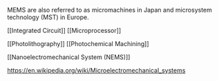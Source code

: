 MEMS are also referred to as micromachines in Japan and microsystem technology (MST) in Europe.

[[Integrated Circuit]]
[[Microprocessor]]


[[Photolithography]]
[[Photochemical Machining]]



[[Nanoelectromechanical System (NEMS)]]




https://en.wikipedia.org/wiki/Microelectromechanical_systems
